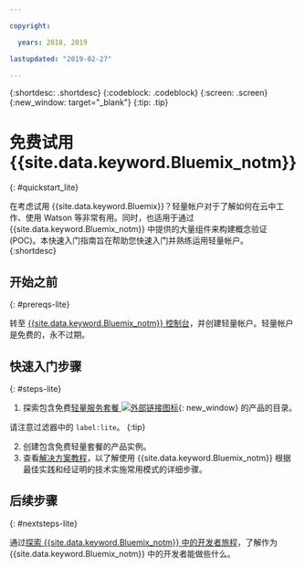 ```yaml
---

copyright:

  years: 2018, 2019

lastupdated: "2019-02-27"

---
```


{:shortdesc: .shortdesc}
{:codeblock: .codeblock}
{:screen: .screen}
{:new_window: target="_blank"}
{:tip: .tip}


# 免费试用 {{site.data.keyword.Bluemix_notm}}
{: #quickstart_lite}

在考虑试用 {{site.data.keyword.Bluemix}}？轻量帐户对于了解如何在云中工作、使用 Watson 等非常有用。同时，也适用于通过 {{site.data.keyword.Bluemix_notm}} 中提供的大量组件来构建概念验证 (POC)。本快速入门指南旨在帮助您快速入门并熟练运用轻量帐户。  
{:shortdesc}  

## 开始之前
{: #prereqs-lite}

转至 [{{site.data.keyword.Bluemix_notm}} 控制台](https://{DomainName})，并创建轻量帐户。轻量帐户是免费的，永不过期。

## 快速入门步骤
{: #steps-lite}

1. 探索包含免费[轻量服务套餐 ![外部链接图标](../icons/launch-glyph.svg "外部链接图标")](https://{DomainName}/catalog/?search=label:lite){: new_window} 的产品的目录。
  
  请注意过滤器中的 `label:lite`。
  {:tip}

2. 创建包含免费轻量套餐的产品实例。
3. 查看[解决方案教程](/docs/tutorials?topic=solution-tutorials-tutorials)，以了解使用 {{site.data.keyword.Bluemix_notm}} 根据最佳实践和经证明的技术实施常用模式的详细步骤。 


## 后续步骤
{: #nextsteps-lite}

通过[探索 {{site.data.keyword.Bluemix_notm}} 中的开发者旅程](/docs/overview?topic=overview-dev-journey)，了解作为 {{site.data.keyword.Bluemix_notm}} 中的开发者能做些什么。 


